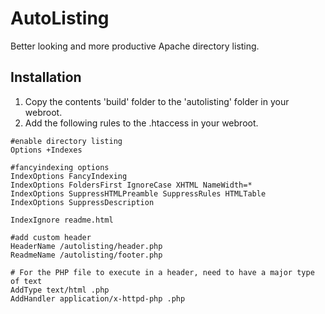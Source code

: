 AutoListing
===========

Better looking and more productive Apache directory listing.


Installation
------------

1. Copy the contents 'build' folder to the 'autolisting' folder in your webroot.
2. Add the following rules to the .htaccess in your webroot.

```
#enable directory listing
Options +Indexes

#fancyindexing options
IndexOptions FancyIndexing
IndexOptions FoldersFirst IgnoreCase XHTML NameWidth=*
IndexOptions SuppressHTMLPreamble SuppressRules HTMLTable
IndexOptions SuppressDescription

IndexIgnore readme.html

#add custom header
HeaderName /autolisting/header.php
ReadmeName /autolisting/footer.php

# For the PHP file to execute in a header, need to have a major type of text
AddType text/html .php
AddHandler application/x-httpd-php .php
```